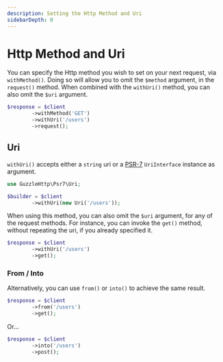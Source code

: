 ```yaml
---
description: Setting the Http Method and Uri
sidebarDepth: 0
---
```


# Http Method and Uri

You can specify the Http method you wish to set on your next request, via `withMethod()`.
Doing so will allow you to omit the `$method` argument, in the `request()` method.
When combined with the `withUri()` method, you can also omit the `$uri` argument.

```php
$response = $client
        ->withMethod('GET')
        ->withUri('/users')
        ->request();
```

## Uri

`withUri()` accepts either a `string` uri or a [PSR-7](https://www.php-fig.org/psr/psr-7/) `UriInterface` instance as argument.

```php
use GuzzleHttp\Psr7\Uri;

$builder = $client
        ->withUri(new Uri('/users'));        
```

When using this method, you can also omit the `$uri` argument, for any of the request methods.
For instance, you can invoke the `get()` method, without repeating the uri, if you already specified it.

```php
$response = $client
        ->withUri('/users')
        ->get();
```

### From / Into

Alternatively, you can use `from()` or `into()` to achieve the same result.

```php
$response = $client
        ->from('/users')
        ->get();
```

Or...

```php
$response = $client
        ->into('/users')
        ->post();
```

